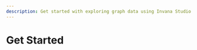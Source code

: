 ```yaml
---
description: Get started with exploring graph data using Invana Studio
---
```


# Get Started

## 

